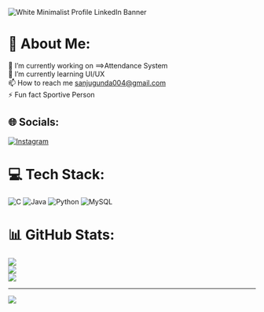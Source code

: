 ![White Minimalist Profile LinkedIn Banner](https://github.com/user-attachments/assets/66681b2f-446e-47cd-8ce6-c1206919003d)



# 💫 About Me:
🔭 I’m currently working on   ==>Attendance System<br>🌱 I’m currently learning UI/UX<br>📫 How to reach me sanjugunda004@gmail.com<br>⚡ Fun fact Sportive Person


## 🌐 Socials:
[![Instagram](https://img.shields.io/badge/Instagram-%23E4405F.svg?logo=Instagram&logoColor=white)](https://instagram.com/https://www.instagram.com/sanju_shravan_?igsh=MWk0OTQ2ZGxvNTF1Yw==) 

# 💻 Tech Stack:
![C](https://img.shields.io/badge/c-%2300599C.svg?style=for-the-badge&logo=c&logoColor=white) ![Java](https://img.shields.io/badge/java-%23ED8B00.svg?style=for-the-badge&logo=openjdk&logoColor=white) ![Python](https://img.shields.io/badge/python-3670A0?style=for-the-badge&logo=python&logoColor=ffdd54) ![MySQL](https://img.shields.io/badge/mysql-4479A1.svg?style=for-the-badge&logo=mysql&logoColor=white)
# 📊 GitHub Stats:
![](https://github-readme-stats.vercel.app/api?username=GundaSanjay&theme=dark&hide_border=false&include_all_commits=false&count_private=false)<br/>
![](https://github-readme-streak-stats.herokuapp.com/?user=GundaSanjay&theme=dark&hide_border=false)<br/>
![](https://github-readme-stats.vercel.app/api/top-langs/?username=GundaSanjay&theme=dark&hide_border=false&include_all_commits=false&count_private=false&layout=compact)

---
[![](https://visitcount.itsvg.in/api?id=GundaSanjay&icon=0&color=0)](https://visitcount.itsvg.in)

<!-- Proudly created with GPRM ( https://gprm.itsvg.in ) -->
